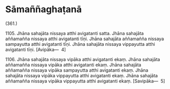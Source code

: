 

# Sāmaññaghaṭanā







(361.)

1105\. Jhāna sahajāta nissaya atthi avigatanti satta. Jhāna sahajāta aññamañña nissaya atthi avigatanti tīṇi. Jhāna sahajāta aññamañña nissaya sampayutta atthi avigatanti tīṇi. Jhāna sahajāta nissaya vippayutta atthi avigatanti tīṇi. [Avipāka—  4]

1106\. Jhāna sahajāta nissaya vipāka atthi avigatanti ekaṃ. Jhāna sahajāta aññamañña nissaya vipāka atthi avigatanti ekaṃ. Jhāna sahajāta aññamañña nissaya vipāka sampayutta atthi avigatanti ekaṃ. Jhāna sahajāta nissaya vipāka vippayutta atthi avigatanti ekaṃ. Jhāna sahajāta aññamañña nissaya vipāka vippayutta atthi avigatanti ekaṃ. [Savipāka—  5]



